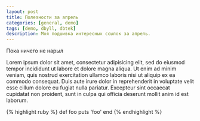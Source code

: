 ```yaml
---
layout: post
title: Полезности за апрель
categories: [general, demo]
tags: [demo, dbyll, dbtek]
description: Моя подшивка интересных ссылок за апрель.
---
```


Пока ничего не нарыл

Lorem ipsum dolor sit amet, consectetur adipisicing elit, sed do eiusmod tempor incididunt ut labore et dolore magna aliqua. Ut enim ad minim veniam, quis nostrud exercitation ullamco laboris nisi ut aliquip ex ea commodo consequat. Duis aute irure dolor in reprehenderit in voluptate velit esse cillum dolore eu fugiat nulla pariatur. Excepteur sint occaecat cupidatat non proident, sunt in culpa qui officia deserunt mollit anim id est laborum.

{% highlight ruby %}
def foo
  puts 'foo'
end
{% endhighlight %}
